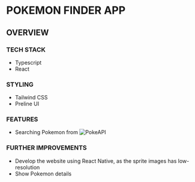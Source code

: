 # POKEMON FINDER APP

## OVERVIEW

### TECH STACK

- Typescript
- React

### STYLING

- Tailwind CSS
- Preline UI

### FEATURES

- Searching Pokemon from ![PokeAPI](https://pokeapi.co/)

### FURTHER IMPROVEMENTS

- Develop the website using React Native, as the sprite images has low-resolution
- Show Pokemon details
